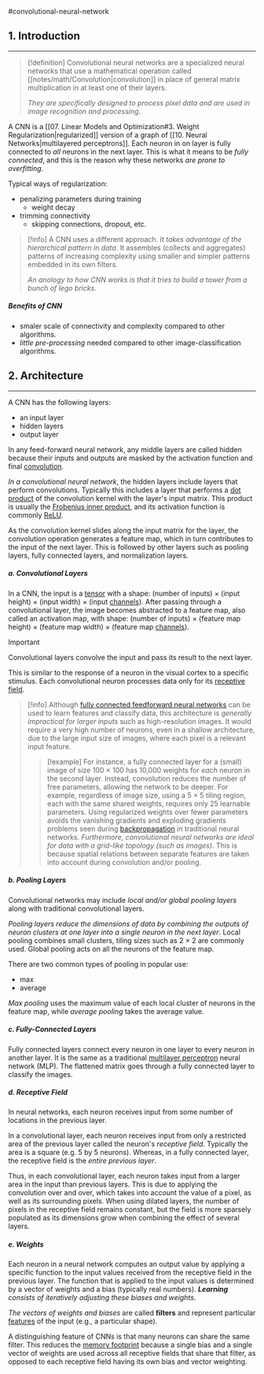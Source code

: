 #convolutional-neural-network 

## 1. Introduction
---
> [!definition] 
> Convolutional neural networks are a specialized neural networks that use a mathematical operation called [[notes/math/Convolution|convolution]] in place of general matrix multiplication in at least one of their layers.[](https://www.wikiwand.com/en/Convolutional_neural_network#cite_note-13)
> 
> *They are specifically designed to process pixel data and are used in image recognition and processing*.

A CNN is a [[07. Linear Models and Optimization#3. Weight Regularization|regularized]] version of a graph of [[10. Neural Networks|multilayered perceptrons]]. Each neuron in on layer is fully connected to *all* neurons in the next layer. This is what it means to be *fully connected*, and this is the reason why these networks *are prone to overfitting*.

Typical ways of regularization:
- penalizing parameters during training
	- weight decay
- trimming connectivity
	- skipping connections, dropout, etc.

> [!info] A CNN uses a different approach.
> *It takes advantage of the hierarchical pattern in data*. It assembles (collects and aggregates) patterns of increasing complexity using smaller and simpler patterns embedded in its own filters.
> 
> *An anology to how CNN works is that it tries to build a tower from a bunch of lego bricks.*

##### Benefits of CNN
- smaler scale of connectivity and complexity compared to other algorithms.
- *little pre-processing* needed compared to other image-classification algorithms.


## 2. Architecture
---
A CNN has the following layers:
- an input layer
- hidden layers
- output layer

In any feed-forward neural network, any middle layers are called hidden because their inputs and outputs are masked by the activation function and final [convolution](https://www.wikiwand.com/en/Convolution "Convolution").

*In a convolutional neural network*, the hidden layers include layers that perform convolutions. Typically this includes a layer that performs a [dot product](https://www.wikiwand.com/en/Dot_product "Dot product") of the convolution kernel with the layer's input matrix. This product is usually the [Frobenius inner product](https://www.wikiwand.com/en/Frobenius_inner_product "Frobenius inner product"), and its activation function is commonly [ReLU](https://www.wikiwand.com/en/Rectifier_(neural_networks) "Rectifier (neural networks)").

As the convolution kernel slides along the input matrix for the layer, the convolution operation generates a feature map, which in turn contributes to the input of the next layer. This is followed by other layers such as pooling layers, fully connected layers, and normalization layers.

##### a. Convolutional Layers
In a CNN, the input is a [tensor](https://www.wikiwand.com/en/Tensor "Tensor") with a shape: (number of inputs) × (input height) × (input width) × (input [channels](https://www.wikiwand.com/en/Channel_(digital_image) "Channel (digital image)")). After passing through a convolutional layer, the image becomes abstracted to a feature map, also called an activation map, with shape: (number of inputs) × (feature map height) × (feature map width) × (feature map [channels](https://www.wikiwand.com/en/Channel_(digital_image) "Channel (digital image)")).

> [!important]
> Convolutional layers convolve the input and pass its result to the next layer.
>
> This is similar to the response of a neuron in the visual cortex to a specific stimulus.[](https://www.wikiwand.com/en/Convolutional_neural_network#cite_note-deeplearning-14) Each convolutional neuron processes data only for its [receptive field](https://www.wikiwand.com/en/Receptive_field "Receptive field").
>
> > [!info]
> > Although [fully connected feedforward neural networks](https://www.wikiwand.com/en/Multilayer_perceptron "Multilayer perceptron") can be used to learn features and classify data, this architecture is *generally impractical for larger inputs* such as high-resolution images. It would require a very high number of neurons, even in a shallow architecture, due to the large input size of images, where each pixel is a relevant input feature.
> >
> > > [!example]
> > > For instance, a fully connected layer for a (small) image of size 100 × 100 has 10,000 weights for _each_ neuron in the second layer. Instead, convolution reduces the number of free parameters, allowing the network to be deeper.[](https://www.wikiwand.com/en/Convolutional_neural_network#cite_note-15) For example, regardless of image size, using a 5 × 5 tiling region, each with the same shared weights, requires only 25 learnable parameters. Using regularized weights over fewer parameters avoids the vanishing gradients and exploding gradients problems seen during [backpropagation](https://www.wikiwand.com/en/Backpropagation "Backpropagation") in traditional neural networks.[](https://www.wikiwand.com/en/Convolutional_neural_network#cite_note-16)[](https://www.wikiwand.com/en/Convolutional_neural_network#cite_note-17) *Furthermore, convolutional neural networks are ideal for data with a grid-like topology (such as images)*. This is because spatial relations between separate features are taken into account during convolution and/or pooling.

##### b. Pooling Layers
Convolutional networks may include *local and/or global pooling layers* along with traditional convolutional layers.

*Pooling layers reduce the dimensions of data by combining the outputs of neuron clusters at one layer into a single neuron in the next layer*. Local pooling combines small clusters, tiling sizes such as 2 × 2 are commonly used. Global pooling acts on all the neurons of the feature map.[](https://www.wikiwand.com/en/Convolutional_neural_network#cite_note-flexible-18)[](https://www.wikiwand.com/en/Convolutional_neural_network#cite_note-19)

There are two common types of pooling in popular use:
- max
- average

_Max pooling_ uses the maximum value of each local cluster of neurons in the feature map,[](https://www.wikiwand.com/en/Convolutional_neural_network#cite_note-Yamaguchi111990-20)[](https://www.wikiwand.com/en/Convolutional_neural_network#cite_note-mcdns-21) while _average pooling_ takes the average value.

##### c. Fully-Connected Layers
Fully connected layers connect every neuron in one layer to every neuron in another layer. It is the same as a traditional [multilayer perceptron](https://www.wikiwand.com/en/Multilayer_perceptron "Multilayer perceptron") neural network (MLP). The flattened matrix goes through a fully connected layer to classify the images.

##### d. Receptive Field
In neural networks, each neuron receives input from some number of locations in the previous layer.

In a convolutional layer, each neuron receives input from only a restricted area of the previous layer called the neuron's _receptive field_. Typically the area is a square (e.g. 5 by 5 neurons). Whereas, in a fully connected layer, the receptive field is the _entire previous layer_.

Thus, in each convolutional layer, each neuron takes input from a larger area in the input than previous layers. This is due to applying the convolution over and over, which takes into account the value of a pixel, as well as its surrounding pixels. When using dilated layers, the number of pixels in the receptive field remains constant, but the field is more sparsely populated as its dimensions grow when combining the effect of several layers.

##### e. Weights
Each neuron in a neural network computes an output value by applying a specific function to the input values received from the receptive field in the previous layer. The function that is applied to the input values is determined by a vector of weights and a bias (typically real numbers). _**Learning** consists of iteratively adjusting these biases and weights_.

*The vectors of weights and biases* are called **filters** and represent particular [features](https://www.wikiwand.com/en/Feature_(machine_learning) "Feature (machine learning)") of the input (e.g., a particular shape).

A distinguishing feature of CNNs is that many neurons can share the same filter. This reduces the [memory footprint](https://www.wikiwand.com/en/Memory_footprint "Memory footprint") because a single bias and a single vector of weights are used across all receptive fields that share that filter, as opposed to each receptive field having its own bias and vector weighting.[](https://www.wikiwand.com/en/Convolutional_neural_network#cite_note-LeCun-22)
